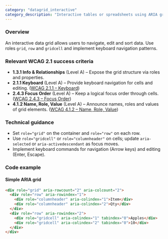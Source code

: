 ```yaml
---
category: "datagrid_interactive"
category_description: "Interactive tables or spreadsheets using ARIA grid patterns."
---
```


### Overview

An interactive data grid allows users to navigate, edit and sort data. Use roles `grid`, `row` and `gridcell` and implement keyboard navigation patterns.

### Relevant WCAG 2.1 success criteria

- **1.3.1 Info & Relationships** (Level A) – Expose the grid structure via roles and properties.
- **2.1.1 Keyboard** (Level A) – Provide keyboard navigation for cells and editing. ([WCAG 2.1.1 – Keyboard](https://www.w3.org/TR/WCAG21/#keyboard))
- **2.4.3 Focus Order** (Level A) – Keep a logical focus order through cells. ([WCAG 2.4.3 – Focus Order](https://www.w3.org/TR/WCAG21/#focus-order))
- **4.1.2 Name, Role, Value** (Level A) – Announce names, roles and values of grid elements. ([WCAG 4.1.2 – Name, Role, Value](https://www.w3.org/TR/WCAG21/#name-role-value))

### Technical guidance

* Set `role="grid"` on the container and `role="row"` on each row.  
* Use `role="gridcell"` or `role="columnheader"` on cells; update `aria-selected` or `aria-activedescendant` as focus moves.  
* Implement keyboard commands for navigation (Arrow keys) and editing (Enter, Escape).

### Code example

#### Simple ARIA grid
```html
<div role="grid" aria-rowcount="2" aria-colcount="2">
  <div role="row" aria-rowindex="1">
    <div role="columnheader" aria-colindex="1">Item</div>
    <div role="columnheader" aria-colindex="2">Qty</div>
  </div>
  <div role="row" aria-rowindex="2">
    <div role="gridcell" aria-colindex="1" tabindex="0">Apples</div>
    <div role="gridcell" aria-colindex="2" tabindex="0">10</div>
  </div>
</div>
```
